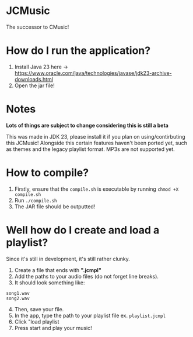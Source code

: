 # JCMusic
The successor to CMusic!

# How do I run the application?
1. Install Java 23 here -> https://www.oracle.com/java/technologies/javase/jdk23-archive-downloads.html
2. Open the jar file!

# Notes
**Lots of things are subject to change considering this is still a beta**

This was made in JDK 23, please install it if you plan on using/contirbuting this JCMusic!
Alongside this certain features haven't been ported yet, such as themes and the legacy playlist format.
MP3s are not supported yet.

# How to compile?
1. Firstly, ensure that the `compile.sh` is executable by running `chmod +X compile.sh`
2. Run `./compile.sh`
3. The JAR file should be outputted!

# Well how do I create and load a playlist?
Since it's still in development, it's still rather clunky.
1. Create a file that ends with **".jcmpl"**
2. Add the paths to your audio files (do not forget line breaks).
3. It should look something like:
```
song1.wav
song2.wav
```
4. Then, save your file.
5. In the app, type the path to your playlist file ex. `playlist.jcmpl`
6. Click "load playlist
7. Press start and play your music!

